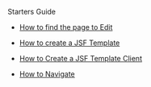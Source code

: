 Starters Guide

* [How to find the page to Edit](https://github.com/hmislk/hmis/wiki/How-to-find-the-page-to-Edit)

* [How to create a JSF Template](https://github.com/hmislk/hmis/wiki/How-to-create-a-JSF-Template)

* [How to Create a JSF Template Client](https://github.com/hmislk/hmis/wiki/How-to-Create-a-JSF-Template-Client)

* [How to Navigate](https://github.com/hmislk/hmis/wiki/How-to-Navigate)